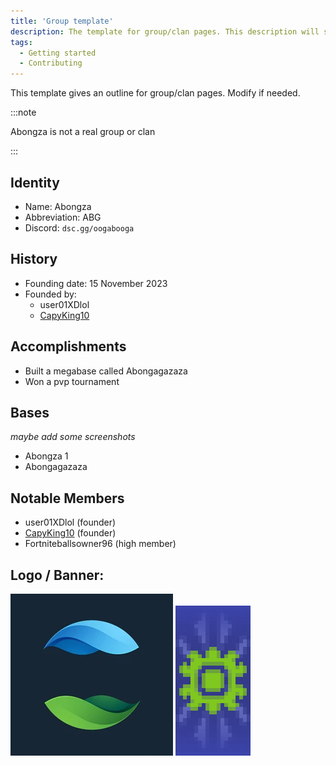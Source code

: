 ```yaml
---
title: 'Group template'
description: The template for group/clan pages. This description will show up in discord embeds and tag pages
tags:
  - Getting started
  - Contributing
---
```


This template gives an outline for group/clan pages. Modify if needed.

:::note

Abongza is not a real group or clan

:::

## Identity
* Name: Abongza
* Abbreviation: ABG
* Discord: `dsc.gg/oogabooga`

## History
* Founding date: 15 November 2023
* Founded by: 
  * user01XDlol
  * [CapyKing10](../Players/capy.md)

## Accomplishments
- Built a megabase called Abongagazaza
- Won a pvp tournament

## Bases
*maybe add some screenshots*
- Abongza 1
- Abongagazaza

## Notable Members
- user01XDlol (founder)
- [CapyKing10](../Players/capy.md) (founder)
- Fortniteballsowner96 (high member)

## Logo / Banner:
![logo](../../static/img/groups/abongza/logo.png)
![banner](../../static/img/groups/abongza/banner.png)
